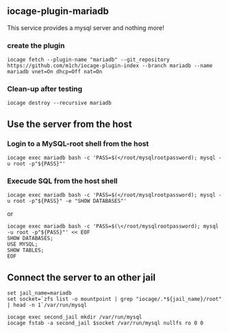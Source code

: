 ## iocage-plugin-mariadb

This service provides a mysql server and nothing more! 

### create the plugin
    iocage fetch --plugin-name "mariadb" --git_repository https://github.com/m1ch/iocage-plugin-index --branch mariadb --name mariadb vnet=On dhcp=Off nat=On
 
### Clean-up after testing
    iocage destroy --recursive mariadb

## Use the server from the host
### Login to a MySQL-root shell from the host
    iocage exec mariadb bash -c 'PASS=$(</root/mysqlrootpassword); mysql -u root -p"${PASS}"'

### Execude SQL from the host shell
    iocage exec mariadb bash -c 'PASS=$(</root/mysqlrootpassword); mysql -u root -p"${PASS}" -e "SHOW DATABASES"'
or

    iocage exec mariadb bash -c 'PASS=$(\</root/mysqlrootpassword); mysql -u root -p"${PASS}"' << EOF
    SHOW DATABASES;
    USE MYSQL;
    SHOW TABLES;
    EOF

## Connect the server to an other jail
    set jail_name=mariadb
    set socket=`zfs list -o mountpoint | grep "iocage/.*${jail_name}/root" | head -n 1`/var/run/mysql
    
    iocage exec second_jail mkdir /var/run/mysql
    iocage fstab -a second_jail $socket /var/run/mysql nullfs ro 0 0
    
